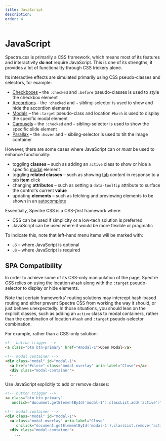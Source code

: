 ```yaml
---
title: JavaScript
description: 
order: 4
---
```


# JavaScript

Spectre.css is primarily a CSS framework, which means most of its features and interactivity **do not** require JavaScript. This is one of its strengths; it provides a lot of functionality through CSS trickery alone.

Its interactive effects are simulated primarily using CSS pseudo-classes and selectors, for example:

- [Checkboxes](../elements/forms.md) – the `:checked` and `:before` pseudo-classes is used to style the checkbox element
- [Accordions](../components/accordions.md) – the `:checked` and `~` sibling-selector is used to show and hide the accordion elements
- [Modals](../components/modals.md) – the `:target` pseudo-class and location `#hash` is used to display the specific modal element 
- [Carousels](../experimentals/carousels.md) – the `:checked` and `~` sibling-selector is used to show the specific slide element
- [Parallax](../experimentals/parallax.md) – the `:hover` and `~` sibling-selector is used to tilt the image container 

However, there are some cases where JavaScript can or _must_ be used to enhance functionality:

- toggling **classes** – such as adding an `active` class to show or hide a specific [modal](../components/modals.md) element
- toggling **related classes** – such as showing [tab](../components/tabs.md) _content_ in response to a tab **item** click
- changing **attributes** – such as setting a `data-tooltip` attribute to surface the control's current **value**
- updating **elements** – such as fetching and previewing elements to be shown in an [autocomplete](../experimentals/autocomplete.md)

Essentially, Spectre CSS is a CSS-_first_ framework where:

- CSS can be used if simplicity or a low-tech solution is preferred
- JavaScript can be used where it would be more flexible or pragmatic 

To indicate this, note that left-hand menu items will be marked with:

- <small class="label label-secondary">JS</small> – where JavaScript is optional  
- <small class="label label-primary">JS</small> – where JavaScript is required  

## SPA Compatibility

In order to achieve some of its CSS-only manipulation of the page, Spectre CSS relies on using the location `#hash` along with the `:target` pseudo-selector to display or hide elements.

Note that certain frameworks' routing solutions may intercept hash-based routing and either prevent Spectre CSS from working the way it should, or just behave unexpectedly. In those situations, you should lean on the explicit classes, such as adding an `active` class to modal containers, rather than the combination of location `#hash` and `:target` pseudo-selector combination.

For example, rather than a CSS-only solution:

```html
<!-- button trigger -->
<a class="btn btn-primary" href="#modal-1">Open Modal</a>

<!-- modal container -->
<div class="modal" id="modal-1">
  <a href="#close" class="modal-overlay" aria-label="Close"></a>
  <div class="modal-container">
  ...
```

Use JavaScript explicitly to add or remove classes:

```html
<!-- button trigger -->
<a class="btn btn-primary"
   onclick="document.getElementById('modal-1').classList.add('active')">Open Modal</a>

<!-- modal container -->
<div class="modal" id="modal-1">
  <a class="modal-overlay" aria-label="Close"
     onclick="document.getElementById('modal-1').classList.remove('active')"></a>
  <div class="modal-container">
    ...
```
